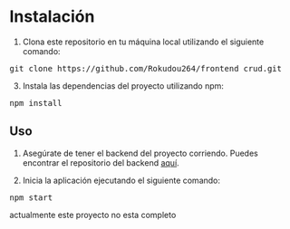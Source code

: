 
# Instalación

1. Clona este repositorio en tu máquina local utilizando el siguiente comando:
   
<pre>git clone https://github.com/Rokudou264/frontend_crud.git</pre>

3. Instala las dependencias del proyecto utilizando npm:
   
<pre>npm install</pre>

## Uso

1. Asegúrate de tener el backend del proyecto corriendo. Puedes encontrar el repositorio del backend [aquí](https://github.com/Rokudou264/backend_crud).

2. Inicia la aplicación ejecutando el siguiente comando:
   
<pre>npm start</pre>

actualmente este proyecto no esta completo
